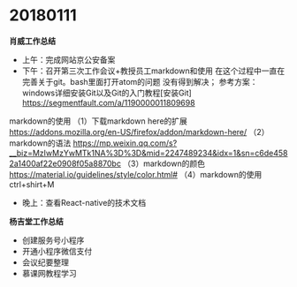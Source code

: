 # 20180111

**肖威工作总结**
- 上午：完成网站京公安备案
- 下午：召开第三次工作会议+教授员工markdown和使用
在这个过程中一直在完善关于git。bash里面打开atom的问题
没有得到解决；
参考方案：windows详细安装Git以及Git的入门教程[安装Git]
https://segmentfault.com/a/1190000011809698

markdown的使用
（1）下载markdown here的扩展
https://addons.mozilla.org/en-US/firefox/addon/markdown-here/
（2）markdown的语法
https://mp.weixin.qq.com/s?__biz=MzIwMzYwMTk1NA%3D%3D&mid=2247489234&idx=1&sn=c6de4582a1400af22e0908f05a8870bc
（3）markdown的颜色
https://material.io/guidelines/style/color.html#
（4）markdown的使用
ctrl+shirt+M

- 晚上：查看React-native的技术文档


**杨吉堂工作总结**
- 创建服务号小程序
- 开通小程序微信支付
- 会议纪要整理
- 慕课网教程学习
